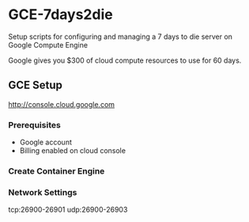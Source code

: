 # GCE-7days2die
Setup scripts for configuring and managing a 7 days to die server on Google Compute Engine

Google gives you $300 of cloud compute resources to use for 60 days.


## GCE Setup
http://console.cloud.google.com

### Prerequisites
* Google account
* Billing enabled on cloud console

### Create Container Engine


### Network Settings
tcp:26900-26901
udp:26900-26903
